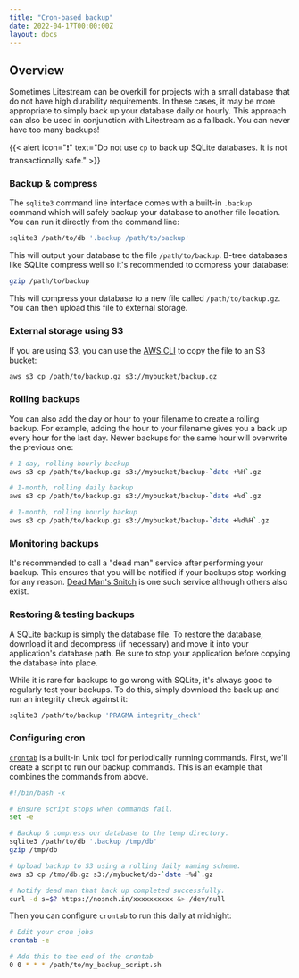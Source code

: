 ```yaml
---
title: "Cron-based backup"
date: 2022-04-17T00:00:00Z
layout: docs
---
```


## Overview

Sometimes Litestream can be overkill for projects with a small database that do
not have high durability requirements. In these cases, it may be more
appropriate to simply back up your database daily or hourly. This approach can
also be used in conjunction with Litestream as a fallback. You can never have
too many backups!

{{< alert icon="❗️" text="Do not use `cp` to back up SQLite databases. It is not transactionally safe." >}}

### Backup & compress

The `sqlite3` command line interface comes with a built-in `.backup` command
which will safely backup your database to another file location. You can run
it directly from the command line:

```sh
sqlite3 /path/to/db '.backup /path/to/backup' 
```

This will output your database to the file `/path/to/backup`. B-tree databases
like SQLite compress well so it's recommended to compress your database:

```sh
gzip /path/to/backup
```

This will compress your database to a new file called `/path/to/backup.gz`. You
can then upload this file to external storage.


### External storage using S3

If you are using S3, you can use the [AWS CLI](https://aws.amazon.com/cli/) to
copy the file to an S3 bucket:

```sh
aws s3 cp /path/to/backup.gz s3://mybucket/backup.gz
```

### Rolling backups

You can also add the day or hour to your filename to create a rolling backup.
For example, adding the hour to your filename gives you a back up every hour
for the last day. Newer backups for the same hour will overwrite the previous
one:

```sh
# 1-day, rolling hourly backup
aws s3 cp /path/to/backup.gz s3://mybucket/backup-`date +%H`.gz

# 1-month, rolling daily backup
aws s3 cp /path/to/backup.gz s3://mybucket/backup-`date +%d`.gz

# 1-month, rolling hourly backup
aws s3 cp /path/to/backup.gz s3://mybucket/backup-`date +%d%H`.gz
```

### Monitoring backups

It's recommended to call a "dead man" service after performing your backup. This
ensures that you will be notified if your backups stop working for any reason.
[Dead Man's Snitch](https://deadmanssnitch.com/) is one such service although
others also exist.


### Restoring & testing backups

A SQLite backup is simply the database file. To restore the database, download
it and decompress (if necessary) and move it into your application's database
path. Be sure to stop your application before copying the database into place.

While it is rare for backups to go wrong with SQLite, it's always good to
regularly test your backups. To do this, simply download the back up and run
an integrity check against it:

```sh
sqlite3 /path/to/backup 'PRAGMA integrity_check'
```


### Configuring cron

[`crontab`](https://man7.org/linux/man-pages/man5/crontab.5.html) is a built-in
Unix tool for periodically running commands. First, we'll create a script to
run our backup commands. This is an example that combines the commands from
above.

```sh
#!/bin/bash -x

# Ensure script stops when commands fail.
set -e

# Backup & compress our database to the temp directory.
sqlite3 /path/to/db '.backup /tmp/db'
gzip /tmp/db

# Upload backup to S3 using a rolling daily naming scheme.
aws s3 cp /tmp/db.gz s3://mybucket/db-`date +%d`.gz

# Notify dead man that back up completed successfully.
curl -d s=$? https://nosnch.in/xxxxxxxxxx &> /dev/null
```

Then you can configure `crontab` to run this daily at midnight:

```sh
# Edit your cron jobs
crontab -e

# Add this to the end of the crontab
0 0 * * * /path/to/my_backup_script.sh
```

